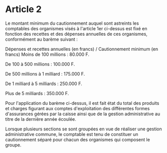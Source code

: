 # Article 2

Le montant minimum du cautionnement auquel sont astreints les comptables des organismes visés à l'article 1er ci-dessus est fixé en fonction des recettes et des dépenses annuelles de ces organismes, conformément au barème suivant :

Dépenses et recettes annuelles (en francs) /    Cautionnement minimum (en francs)    Moins de 100 millions : 80.000 F.

De 100 à 500 millions : 100.000 F.

De 500 millions à 1 milliard : 175.000 F.

De 1 milliard à 5 milliards : 250.000 F.

Plus de 5 milliards : 350.000 F.

Pour l'application du barème ci-dessus, il est fait état du total des produits et charges figurant aux comptes d'exploitation des différentes formes d'assurances gérées par la caisse ainsi que de la gestion administrative au titre de la dernière année écoulée.

Lorsque plusieurs sections se sont groupées en vue de réaliser une gestion administrative commune, le comptable est tenu de constituer un cautionnement séparé pour chacun des organismes qui composent le groupe.
